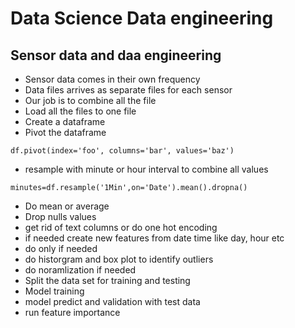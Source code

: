 # Data Science Data engineering

## Sensor data and daa engineering

- Sensor data comes in their own frequency
- Data files arrives as separate files for each sensor
- Our job is to combine all the file
- Load all the files to one file
- Create a dataframe
- Pivot the dataframe

```
df.pivot(index='foo', columns='bar', values='baz')
```

- resample with minute or hour interval to combine all values

```
minutes=df.resample('1Min',on='Date').mean().dropna()
```

- Do mean or average
- Drop nulls values
- get rid of text columns or do one hot encoding
- if needed create new features from date time like day, hour etc
- do only if needed
- do historgram and box plot to identify outliers
- do noramlization if needed
- Split the data set for training and testing
- Model training
- model predict and validation with test data
- run feature importance